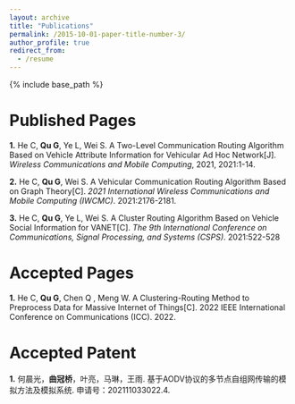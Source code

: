 ```yaml
---
layout: archive
title: "Publications"
permalink: /2015-10-01-paper-title-number-3/
author_profile: true
redirect_from:
  - /resume
---
```


{% include base_path %}


<!---
---
title: "Paper Title Number 3"
collection: publications
permalink: /publication/2015-10-01-paper-title-number-3
excerpt: 'This paper is about the number 3. The number 4 is left for future work.'
date: 2015-10-01
venue: 'Journal 1'
paperurl: 'http://academicpages.github.io/files/paper3.pdf'
citation: 'Your Name, You. (2015). &quot;Paper Title Number 3.&quot; <i>Journal 1</i>. 1(3).'
---
This paper is about the number 3. The number 4 is left for future work.

[Download paper here](http://academicpages.github.io/files/paper3.pdf)

Recommended citation: Your Name, You. (2015). "Paper Title Number 3." <i>Journal 1</i>. 1(3).
-->




Published Pages 
===
**1.** He C, **Qu G**, Ye L, Wei S. A Two-Level Communication Routing Algorithm Based on Vehicle Attribute Information for Vehicular Ad Hoc Network[J]. *Wireless Communications and Mobile Computing*, 2021, 2021:1-14.

**2.** He C, **Qu G**, Wei S. A Vehicular Communication Routing Algorithm Based on Graph Theory[C]. *2021 International Wireless Communications and Mobile Computing (IWCMC)*. 2021:2176-2181.

**3.** He C, **Qu G**, Ye L, Wei S. A Cluster Routing Algorithm Based on Vehicle Social Information for VANET[C]. *The 9th International Conference on Communications, Signal Processing, and Systems (CSPS)*. 2021:522-528

Accepted Pages 
===
**1.** He C, **Qu G**, Chen Q , Meng W. A Clustering-Routing Method to Preprocess Data for Massive Internet of Things[C]. 2022 IEEE International Conference on Communications (ICC). 2022. 


Accepted Patent
===
**1.** 何晨光，**曲冠桥**，叶亮，马琳，王雨. 基于AODV协议的多节点自组网传输的模拟方法及模拟系统. 申请号：202111033022.4.

